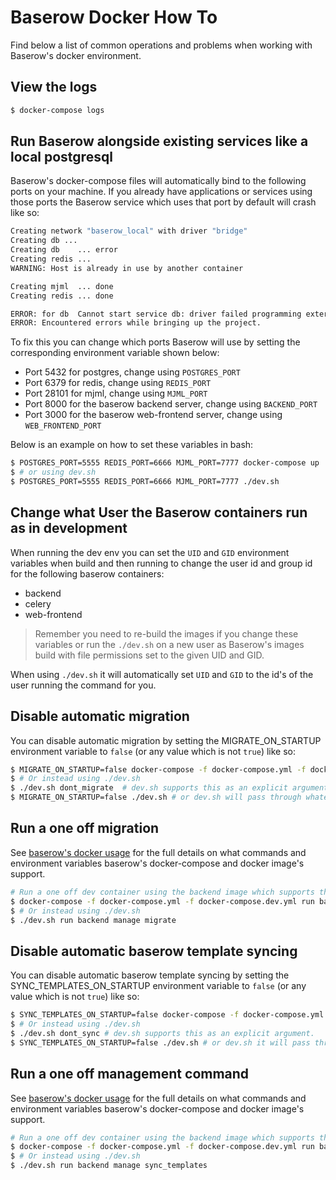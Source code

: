 # Baserow Docker How To

Find below a list of common operations and problems when working with Baserow's docker 
environment. 

## View the logs
```bash
$ docker-compose logs 
```

## Run Baserow alongside existing services like a local postgresql

Baserow's docker-compose files will automatically bind to the following ports on your
machine. If you already have applications or services using those ports the Baserow 
service which uses that port by default will crash like so:
```bash
Creating network "baserow_local" with driver "bridge"
Creating db ... 
Creating db    ... error
Creating redis ... 
WARNING: Host is already in use by another container

Creating mjml  ... done
Creating redis ... done

ERROR: for db  Cannot start service db: driver failed programming external connectivity on endpoint db (...): Error starting userland proxy: listen tcp4 0.0.0.0:5432: bind: address already in use
ERROR: Encountered errors while bringing up the project.
```
To fix this you can change which ports Baserow will use by setting the
corresponding environment variable shown below: 

- Port 5432 for postgres, change using `POSTGRES_PORT`
- Port 6379 for redis, change using `REDIS_PORT`
- Port 28101 for mjml, change using `MJML_PORT`
- Port 8000 for the baserow backend server, change using `BACKEND_PORT`
- Port 3000 for the baserow web-frontend server, change using `WEB_FRONTEND_PORT`

Below is an example on how to set these variables in bash:
```bash
$ POSTGRES_PORT=5555 REDIS_PORT=6666 MJML_PORT=7777 docker-compose up 
$ # or using dev.sh
$ POSTGRES_PORT=5555 REDIS_PORT=6666 MJML_PORT=7777 ./dev.sh
```

## Change what User the Baserow containers run as in development

When running the dev env you can set the `UID` and `GID` environment variables when 
build and then running to change the user id and group id for the following baserow containers:

- backend
- celery
- web-frontend

> Remember you need to re-build the images if you change these variables or run the
> `./dev.sh` on a new user as Baserow's images build with file permissions set to the
> given UID and GID.

When using `./dev.sh` it will automatically set `UID` and `GID` to the id's of the
user running the command for you. 

## Disable automatic migration

You can disable automatic migration by setting the MIGRATE_ON_STARTUP environment
variable to `false` (or any value which is not `true`) like so:

```bash
$ MIGRATE_ON_STARTUP=false docker-compose -f docker-compose.yml -f docker-compose.dev.yml up -d
$ # Or instead using ./dev.sh 
$ ./dev.sh dont_migrate  # dev.sh supports this as an explicit argument.
$ MIGRATE_ON_STARTUP=false ./dev.sh # or dev.sh will pass through whatever you have set. 
```

## Run a one off migration

See [baserow's docker usage](../getting-started/docker-usage.md) for the full
details on what commands and environment variables baserow's docker-compose and docker
image's support.

```bash
# Run a one off dev container using the backend image which supports the "manage" command like so:
$ docker-compose -f docker-compose.yml -f docker-compose.dev.yml run backend manage migrate
$ # Or instead using ./dev.sh 
$ ./dev.sh run backend manage migrate
```

## Disable automatic baserow template syncing

You can disable automatic baserow template syncing by setting the
SYNC_TEMPLATES_ON_STARTUP environment variable to `false` (or any value which is
not `true`) like so:

```bash
$ SYNC_TEMPLATES_ON_STARTUP=false docker-compose -f docker-compose.yml -f docker-compose.dev.yml up -d
$ # Or instead using ./dev.sh 
$ ./dev.sh dont_sync # dev.sh supports this as an explicit argument.
$ SYNC_TEMPLATES_ON_STARTUP=false ./dev.sh # or dev.sh it will pass through whatever you have set. 
```

## Run a one off management command

See [baserow's docker usage](../getting-started/docker-usage.md) for the full
details on what commands and environment variables baserow's docker-compose and docker
image's support.

```bash
# Run a one off dev container using the backend image which supports the "manage" command like so:
$ docker-compose -f docker-compose.yml -f docker-compose.dev.yml run backend manage sync_templates 
$ # Or instead using ./dev.sh 
$ ./dev.sh run backend manage sync_templates 
```
